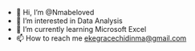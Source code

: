 - 👋 Hi, I’m @Nmabeloved
- 👀 I’m interested in Data Analysis
- 🌱 I’m currently learning Microsoft Excel
- 📫 How to reach me ekegracechidinma@gmail.com

<!---
Nmabeloved/Nmabeloved is a ✨ special ✨ repository because its `README.md` (this file) appears on your GitHub profile.
You can click the Preview link to take a look at your changes.
--->
